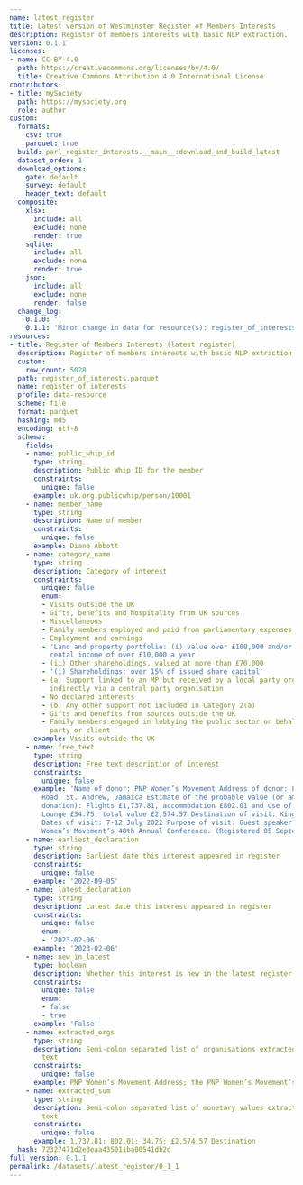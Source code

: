```yaml
---
name: latest_register
title: Latest version of Westminster Register of Members Interests
description: Register of members interests with basic NLP extraction.
version: 0.1.1
licenses:
- name: CC-BY-4.0
  path: https://creativecommons.org/licenses/by/4.0/
  title: Creative Commons Attribution 4.0 International License
contributors:
- title: mySociety
  path: https://mysociety.org
  role: author
custom:
  formats:
    csv: true
    parquet: true
  build: parl_register_interests.__main__:download_and_build_latest
  dataset_order: 1
  download_options:
    gate: default
    survey: default
    header_text: default
  composite:
    xlsx:
      include: all
      exclude: none
      render: true
    sqlite:
      include: all
      exclude: none
      render: true
    json:
      include: all
      exclude: none
      render: false
  change_log:
    0.1.0: ''
    0.1.1: 'Minor change in data for resource(s): register_of_interests'
resources:
- title: Register of Members Interests (latest register)
  description: Register of members interests with basic NLP extraction
  custom:
    row_count: 5028
  path: register_of_interests.parquet
  name: register_of_interests
  profile: data-resource
  scheme: file
  format: parquet
  hashing: md5
  encoding: utf-8
  schema:
    fields:
    - name: public_whip_id
      type: string
      description: Public Whip ID for the member
      constraints:
        unique: false
      example: uk.org.publicwhip/person/10001
    - name: member_name
      type: string
      description: Name of member
      constraints:
        unique: false
      example: Diane Abbott
    - name: category_name
      type: string
      description: Category of interest
      constraints:
        unique: false
        enum:
        - Visits outside the UK
        - Gifts, benefits and hospitality from UK sources
        - Miscellaneous
        - Family members employed and paid from parliamentary expenses
        - Employment and earnings
        - 'Land and property portfolio: (i) value over £100,000 and/or (ii) giving
          rental income of over £10,000 a year'
        - (ii) Other shareholdings, valued at more than £70,000
        - '(i) Shareholdings: over 15% of issued share capital'
        - (a) Support linked to an MP but received by a local party organisation or
          indirectly via a central party organisation
        - No declared interests
        - (b) Any other support not included in Category 2(a)
        - Gifts and benefits from sources outside the UK
        - Family members engaged in lobbying the public sector on behalf of a third
          party or client
      example: Visits outside the UK
    - name: free_text
      type: string
      description: Free text description of interest
      constraints:
        unique: false
      example: 'Name of donor: PNP Women’s Movement Address of donor: 89 Old Hope
        Road, St. Andrew, Jamaica Estimate of the probable value (or amount of any
        donation): Flights £1,737.81, accommodation £802.01 and use of the airport
        Lounge £34.75, total value £2,574.57 Destination of visit: Kingston, Jamaica
        Dates of visit: 7-12 July 2022 Purpose of visit: Guest speaker at the PNP
        Women’s Movement’s 48th Annual Conference. (Registered 05 September 2022)'
    - name: earliest_declaration
      type: string
      description: Earliest date this interest appeared in register
      constraints:
        unique: false
      example: '2022-09-05'
    - name: latest_declaration
      type: string
      description: Latest date this interest appeared in register
      constraints:
        unique: false
        enum:
        - '2023-02-06'
      example: '2023-02-06'
    - name: new_in_latest
      type: boolean
      description: Whether this interest is new in the latest register (true/false)
      constraints:
        unique: false
        enum:
        - false
        - true
      example: 'False'
    - name: extracted_orgs
      type: string
      description: Semi-colon separated list of organisations extracted from free
        text
      constraints:
        unique: false
      example: PNP Women’s Movement Address; the PNP Women’s Movement’s
    - name: extracted_sum
      type: string
      description: Semi-colon separated list of monetary values extracted from free
        text
      constraints:
        unique: false
      example: 1,737.81; 802.01; 34.75; £2,574.57 Destination
  hash: 72327471d2e3eaa435011ba00541db2d
full_version: 0.1.1
permalink: /datasets/latest_register/0_1_1
---
```

